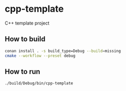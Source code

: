 # cpp-template
C++ template project

## How to build
```sh
conan install . -s build_type=Debug --build=missing
cmake --workflow --preset debug
```
## How to run
```sh
./build/Debug/bin/cpp-template
```
